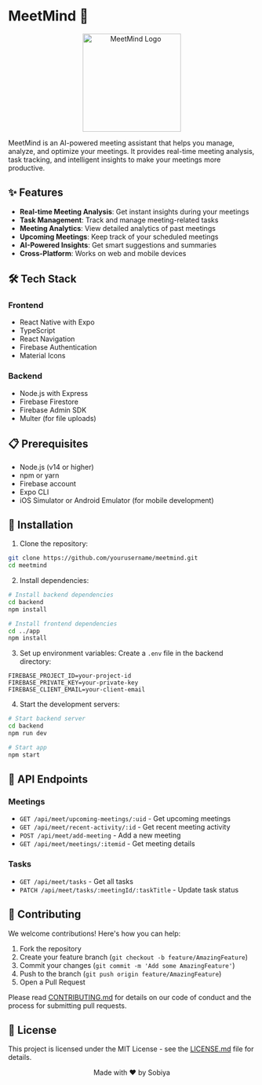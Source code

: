 # MeetMind 🧠

<div align="center">
  <img src="assets/logo.png" alt="MeetMind Logo" width="200"/>
</div>

MeetMind is an AI-powered meeting assistant that helps you manage, analyze, and optimize your meetings. It provides real-time meeting analysis, task tracking, and intelligent insights to make your meetings more productive.

## ✨ Features

- **Real-time Meeting Analysis**: Get instant insights during your meetings
- **Task Management**: Track and manage meeting-related tasks
- **Meeting Analytics**: View detailed analytics of past meetings
- **Upcoming Meetings**: Keep track of your scheduled meetings
- **AI-Powered Insights**: Get smart suggestions and summaries
- **Cross-Platform**: Works on web and mobile devices

## 🛠️ Tech Stack

### Frontend
- React Native with Expo
- TypeScript
- React Navigation
- Firebase Authentication
- Material Icons

### Backend
- Node.js with Express
- Firebase Firestore
- Firebase Admin SDK
- Multer (for file uploads)

## 📋 Prerequisites

- Node.js (v14 or higher)
- npm or yarn
- Firebase account
- Expo CLI
- iOS Simulator or Android Emulator (for mobile development)

## 🚀 Installation

1. Clone the repository:
```bash
git clone https://github.com/yourusername/meetmind.git
cd meetmind
```

2. Install dependencies:
```bash
# Install backend dependencies
cd backend
npm install

# Install frontend dependencies
cd ../app
npm install
```

3. Set up environment variables:
Create a `.env` file in the backend directory:
```env
FIREBASE_PROJECT_ID=your-project-id
FIREBASE_PRIVATE_KEY=your-private-key
FIREBASE_CLIENT_EMAIL=your-client-email
```

4. Start the development servers:
```bash
# Start backend server
cd backend
npm run dev

# Start app
npm start
```

## 📱 API Endpoints

### Meetings
- `GET /api/meet/upcoming-meetings/:uid` - Get upcoming meetings
- `GET /api/meet/recent-activity/:id` - Get recent meeting activity
- `POST /api/meet/add-meeting` - Add a new meeting
- `GET /api/meet/meetings/:itemid` - Get meeting details

### Tasks
- `GET /api/meet/tasks` - Get all tasks
- `PATCH /api/meet/tasks/:meetingId/:taskTitle` - Update task status

## 🤝 Contributing

We welcome contributions! Here's how you can help:

1. Fork the repository
2. Create your feature branch (`git checkout -b feature/AmazingFeature`)
3. Commit your changes (`git commit -m 'Add some AmazingFeature'`)
4. Push to the branch (`git push origin feature/AmazingFeature`)
5. Open a Pull Request

Please read [CONTRIBUTING.md](CONTRIBUTING.md) for details on our code of conduct and the process for submitting pull requests.

## 📄 License

This project is licensed under the MIT License - see the [LICENSE.md](LICENSE.md) file for details.



<div align="center">
  Made with ❤️ by Sobiya
</div>